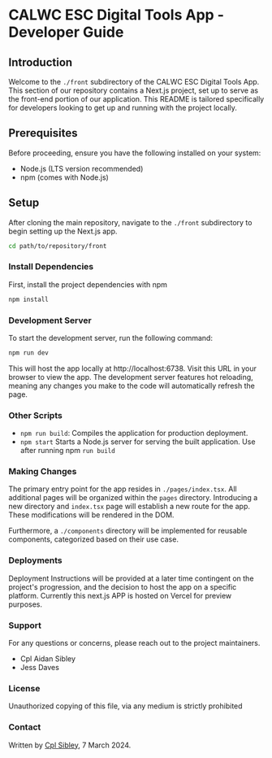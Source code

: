 # CALWC ESC Digital Tools App - Developer Guide

## Introduction
Welcome to the `./front` subdirectory of the CALWC ESC Digital Tools App. This section of our repository contains a Next.js project, set up to serve as the front-end portion of our application. This README is tailored specifically for developers looking to get up and running with the project locally.

## Prerequisites
Before proceeding, ensure you have the following installed on your system:
- Node.js (LTS version recommended)
- npm (comes with Node.js)

## Setup
After cloning the main repository, navigate to the `./front` subdirectory to begin setting up the Next.js app.

```bash
cd path/to/repository/front
```

### Install Dependencies

First, install the project dependencies with npm
```bash
npm install
```

### Development Server

To start the development server, run the following command:
```bash
npm run dev
```

This will host the app locally at http://localhost:6738. Visit this URL in your browser to view the app. The development server features hot reloading, meaning any changes you make to the code will automatically refresh the page.

### Other Scripts

- `npm run build`: Compiles the application for production deployment.
- `npm start` Starts a Node.js server for serving the built application. Use after running npm `run build`

### Making Changes 

The primary entry point for the app resides in `./pages/index.tsx`. All additional pages will be organized within the `pages` directory. Introducing a new directory and `index.tsx` page will establish a new route for the app. These modifications will be rendered in the DOM.

Furthermore, a `./components` directory will be implemented for reusable components, categorized based on their use case.

### Deployments

Deployment Instructions will be provided at a later time contingent on the project's progression, and the decision to host the app on a specific platform.
Currently this next.js APP is hosted on Vercel for preview purposes.

### Support

For any questions or concerns, please reach out to the project maintainers.

- Cpl Aidan Sibley 
- Jess Daves

### License

Unauthorized copying of this file, via any medium is strictly prohibited


### Contact

Written by [Cpl Sibley](mailto:aidan.sibley@enc.forces.gc.ca), 7 March 2024.

